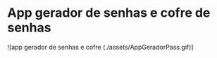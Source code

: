 # App gerador de senhas e cofre de senhas 
![app gerador de senhas e cofre (./assets/AppGeradorPass.gif)]
